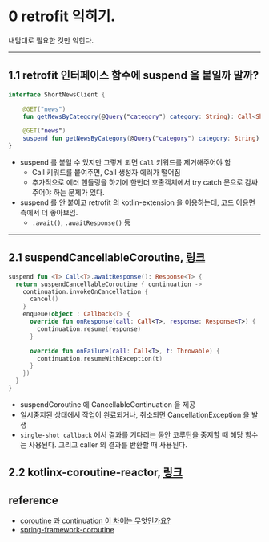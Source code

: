 # 0 retrofit 익히기.
내맘대로 필요한 것만 익힌다.

---
## 1.1 retrofit 인터페이스 함수에 suspend 을 붙일까 말까?
```kotlin
interface ShortNewsClient {

    @GET("news")
    fun getNewsByCategory(@Query("category") category: String): Call<ShortNewsResponse>

    @GET("news")
    suspend fun getNewsByCategory(@Query("category") category: String): ShortNewsResponse
}
```
* suspend 를 붙일 수 있지만 그렇게 되면 `Call` 키워드를 제거해주어야 함
  * Call 키워드를 붙여주면, Call 생성자 에러가 떨어짐 
  * 추가적으로 에러 핸들링을 하기에 한번더 호출객체에서 try catch 문으로 감싸주어야 하는 문제가 있다.
* suspend 를 안 붙이고 retrofit 의 kotlin-extension 을 이용하는데, 코드 이용면 측에서 더 좋아보임.
  * `.await()`, `.awaitResponse()` 등

---
## 2.1 suspendCancellableCoroutine, [링크](https://kotlin.github.io/kotlinx.coroutines/kotlinx-coroutines-core/kotlinx.coroutines/suspend-cancellable-coroutine.html)
```kotlin
suspend fun <T> Call<T>.awaitResponse(): Response<T> {
  return suspendCancellableCoroutine { continuation ->
    continuation.invokeOnCancellation {
      cancel()
    }
    enqueue(object : Callback<T> {
      override fun onResponse(call: Call<T>, response: Response<T>) {
        continuation.resume(response)
      }

      override fun onFailure(call: Call<T>, t: Throwable) {
        continuation.resumeWithException(t)
      }
    })
  }
}
```
* suspendCoroutine 에 CancellableContinuation 을 제공
* 일시중지된 상태에서 작업이 완료되거나, 취소되면 CancellationException 을 발생
* `single-shot callback` 에서 결과를 기다리는 동안 코루틴을 중지할 때 해당 함수는 사용된다. 그리고 caller 의 결과를 반환할 때 사용된다.

## 2.2 kotlinx-coroutine-reactor, [링크](https://kotlin.github.io/kotlinx.coroutines/kotlinx-coroutines-reactor/index.html)

## reference
* [coroutine 과 continuation 이 차이는 무엇인가요?](https://stackoverflow.com/questions/50598519/in-kotlin-whats-the-difference-between-the-terms-coroutine-and-continuation/50598570)
* [spring-framework-coroutine](https://docs.spring.io/spring-framework/docs/5.2.0.M1/spring-framework-reference/languages.html#coroutines)